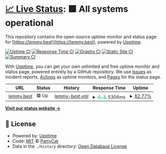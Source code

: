 # [📈 Live Status](https://Curly-Mo.github.io/lemmy.best-upptime): <!--live status--> **🟩 All systems operational**

This repository contains the open-source uptime monitor and status page for [https://lemmy.best](https://lemmy.best), powered by [Upptime](https://github.com/upptime/upptime).

[![Uptime CI](https://github.com/Curly-Mo/lemmy.best-upptime/workflows/Uptime%20CI/badge.svg)](https://github.com/Curly-Mo/lemmy.best-upptime/actions?query=workflow%3A%22Uptime+CI%22)
[![Response Time CI](https://github.com/Curly-Mo/lemmy.best-upptime/workflows/Response%20Time%20CI/badge.svg)](https://github.com/Curly-Mo/lemmy.best-upptime/actions?query=workflow%3A%22Response+Time+CI%22)
[![Graphs CI](https://github.com/Curly-Mo/lemmy.best-upptime/workflows/Graphs%20CI/badge.svg)](https://github.com/Curly-Mo/lemmy.best-upptime/actions?query=workflow%3A%22Graphs+CI%22)
[![Static Site CI](https://github.com/Curly-Mo/lemmy.best-upptime/workflows/Static%20Site%20CI/badge.svg)](https://github.com/Curly-Mo/lemmy.best-upptime/actions?query=workflow%3A%22Static+Site+CI%22)
[![Summary CI](https://github.com/Curly-Mo/lemmy.best-upptime/workflows/Summary%20CI/badge.svg)](https://github.com/Curly-Mo/lemmy.best-upptime/actions?query=workflow%3A%22Summary+CI%22)

With [Upptime](https://upptime.js.org), you can get your own unlimited and free uptime monitor and status page, powered entirely by a GitHub repository. We use [Issues](https://github.com/Curly-Mo/lemmy.best-upptime/issues) as incident reports, [Actions](https://github.com/Curly-Mo/lemmy.best-upptime/actions) as uptime monitors, and [Pages](https://Curly-Mo.github.io/lemmy.best-upptime) for the status page.

<!--start: status pages-->
<!-- This summary is generated by Upptime (https://github.com/upptime/upptime) -->
<!-- Do not edit this manually, your changes will be overwritten -->
<!-- prettier-ignore -->
| URL | Status | History | Response Time | Uptime |
| --- | ------ | ------- | ------------- | ------ |
| <img alt="" src="https://icons.duckduckgo.com/ip3/lemmy.best.ico" height="13"> [lemmy.best](https://lemmy.best) | 🟩 Up | [lemmy-best.yml](https://github.com/Curly-Mo/lemmy.best-upptime/commits/HEAD/history/lemmy-best.yml) | <details><summary><img alt="Response time graph" src="./graphs/lemmy-best/response-time-week.png" height="20"> 5306ms</summary><br><a href="https://status.lemmy.best/history/lemmy-best"><img alt="Response time 2741" src="https://img.shields.io/endpoint?url=https%3A%2F%2Fraw.githubusercontent.com%2FCurly-Mo%2Flemmy.best-upptime%2FHEAD%2Fapi%2Flemmy-best%2Fresponse-time.json"></a><br><a href="https://status.lemmy.best/history/lemmy-best"><img alt="24-hour response time 4115" src="https://img.shields.io/endpoint?url=https%3A%2F%2Fraw.githubusercontent.com%2FCurly-Mo%2Flemmy.best-upptime%2FHEAD%2Fapi%2Flemmy-best%2Fresponse-time-day.json"></a><br><a href="https://status.lemmy.best/history/lemmy-best"><img alt="7-day response time 5306" src="https://img.shields.io/endpoint?url=https%3A%2F%2Fraw.githubusercontent.com%2FCurly-Mo%2Flemmy.best-upptime%2FHEAD%2Fapi%2Flemmy-best%2Fresponse-time-week.json"></a><br><a href="https://status.lemmy.best/history/lemmy-best"><img alt="30-day response time 5260" src="https://img.shields.io/endpoint?url=https%3A%2F%2Fraw.githubusercontent.com%2FCurly-Mo%2Flemmy.best-upptime%2FHEAD%2Fapi%2Flemmy-best%2Fresponse-time-month.json"></a><br><a href="https://status.lemmy.best/history/lemmy-best"><img alt="1-year response time 2666" src="https://img.shields.io/endpoint?url=https%3A%2F%2Fraw.githubusercontent.com%2FCurly-Mo%2Flemmy.best-upptime%2FHEAD%2Fapi%2Flemmy-best%2Fresponse-time-year.json"></a></details> | <details><summary><a href="https://status.lemmy.best/history/lemmy-best">82.77%</a></summary><a href="https://status.lemmy.best/history/lemmy-best"><img alt="All-time uptime 97.46%" src="https://img.shields.io/endpoint?url=https%3A%2F%2Fraw.githubusercontent.com%2FCurly-Mo%2Flemmy.best-upptime%2FHEAD%2Fapi%2Flemmy-best%2Fuptime.json"></a><br><a href="https://status.lemmy.best/history/lemmy-best"><img alt="24-hour uptime 96.73%" src="https://img.shields.io/endpoint?url=https%3A%2F%2Fraw.githubusercontent.com%2FCurly-Mo%2Flemmy.best-upptime%2FHEAD%2Fapi%2Flemmy-best%2Fuptime-day.json"></a><br><a href="https://status.lemmy.best/history/lemmy-best"><img alt="7-day uptime 82.77%" src="https://img.shields.io/endpoint?url=https%3A%2F%2Fraw.githubusercontent.com%2FCurly-Mo%2Flemmy.best-upptime%2FHEAD%2Fapi%2Flemmy-best%2Fuptime-week.json"></a><br><a href="https://status.lemmy.best/history/lemmy-best"><img alt="30-day uptime 77.75%" src="https://img.shields.io/endpoint?url=https%3A%2F%2Fraw.githubusercontent.com%2FCurly-Mo%2Flemmy.best-upptime%2FHEAD%2Fapi%2Flemmy-best%2Fuptime-month.json"></a><br><a href="https://status.lemmy.best/history/lemmy-best"><img alt="1-year uptime 96.50%" src="https://img.shields.io/endpoint?url=https%3A%2F%2Fraw.githubusercontent.com%2FCurly-Mo%2Flemmy.best-upptime%2FHEAD%2Fapi%2Flemmy-best%2Fuptime-year.json"></a></details>

<!--end: status pages-->

[**Visit our status website →**](https://Curly-Mo.github.io/lemmy.best-upptime)

## 📄 License

- Powered by: [Upptime](https://github.com/upptime/upptime)
- Code: [MIT](./LICENSE) © [PartyCat](http://lemmy.best/u/PartyCat)
- Data in the `./history` directory: [Open Database License](https://opendatacommons.org/licenses/odbl/1-0/)

